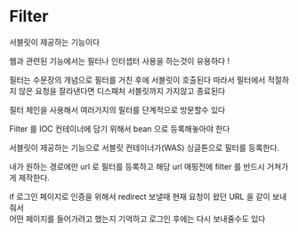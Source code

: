 # Filter
서블릿이 제공하는 기능이다  

웹과 관련된 기능에서는 필터나 인터셉터 사용을 하는것이 유용하다 !

필터는 수문장의 개념으로 필터를 거친 후에 서블릿이 호출된다
따라서 필터에서 적절하지 않은 요청을 잘라낸다면 디스패처 서블릿까지 가지않고 종료된다 

필터 체인을 사용해서 여러가지의 필터를 단계적으로 방문할수 있다 

Filter 를 IOC 컨테이너에 담기 위해서 bean 으로 등록해놓아야 한다  

서블릿이 제공하는 기능으로 서블릿 컨테이너가(WAS) 싱글톤으로 필터를 등록한다.

내가 원하는 경로에만 url 로 필터를 등록하고 해당 url 매핑전에 filter 를 반드시 거쳐가게 제작한다.

if 로그인 페이지로 인증을 위해서 redirect 보낼때 현재 요청이 왔던 URL 을 같이 보내줘서  
어떤 페이지를 들어가려고 했는지 기억하고 로그인 후에는 다시 보내줄수도 있다


